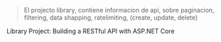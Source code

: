 >El projecto library, contiene informacion de api, sobre paginacion, filtering, data shapping, ratelimiting, (create, update, delete)

Library Project: Building a RESTful API with ASP.NET Core